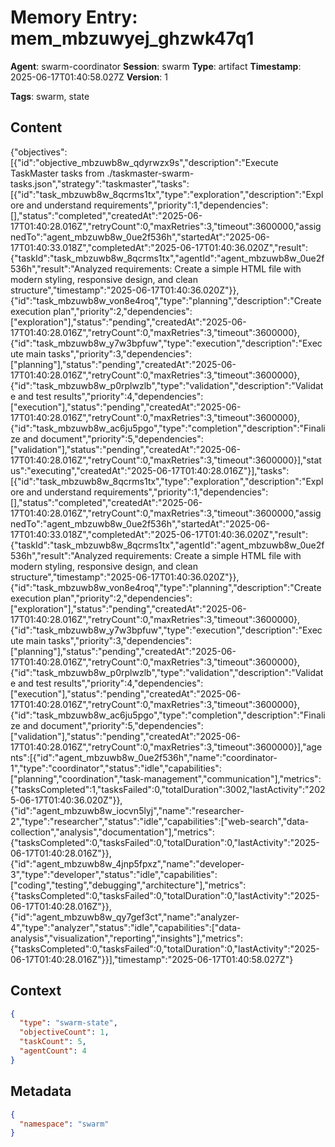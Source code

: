 # Memory Entry: mem_mbzuwyej_ghzwk47q1

**Agent**: swarm-coordinator
**Session**: swarm
**Type**: artifact
**Timestamp**: 2025-06-17T01:40:58.027Z
**Version**: 1

**Tags**: swarm, state

## Content

{"objectives":[{"id":"objective_mbzuwb8w_qdyrwzx9s","description":"Execute TaskMaster tasks from ./taskmaster-swarm-tasks.json","strategy":"taskmaster","tasks":[{"id":"task_mbzuwb8w_8qcrms1tx","type":"exploration","description":"Explore and understand requirements","priority":1,"dependencies":[],"status":"completed","createdAt":"2025-06-17T01:40:28.016Z","retryCount":0,"maxRetries":3,"timeout":3600000,"assignedTo":"agent_mbzuwb8w_0ue2f536h","startedAt":"2025-06-17T01:40:33.018Z","completedAt":"2025-06-17T01:40:36.020Z","result":{"taskId":"task_mbzuwb8w_8qcrms1tx","agentId":"agent_mbzuwb8w_0ue2f536h","result":"Analyzed requirements: Create a simple HTML file with modern styling, responsive design, and clean structure","timestamp":"2025-06-17T01:40:36.020Z"}},{"id":"task_mbzuwb8w_von8e4roq","type":"planning","description":"Create execution plan","priority":2,"dependencies":["exploration"],"status":"pending","createdAt":"2025-06-17T01:40:28.016Z","retryCount":0,"maxRetries":3,"timeout":3600000},{"id":"task_mbzuwb8w_y7w3bpfuw","type":"execution","description":"Execute main tasks","priority":3,"dependencies":["planning"],"status":"pending","createdAt":"2025-06-17T01:40:28.016Z","retryCount":0,"maxRetries":3,"timeout":3600000},{"id":"task_mbzuwb8w_p0rplwzlb","type":"validation","description":"Validate and test results","priority":4,"dependencies":["execution"],"status":"pending","createdAt":"2025-06-17T01:40:28.016Z","retryCount":0,"maxRetries":3,"timeout":3600000},{"id":"task_mbzuwb8w_ac6ju5pgo","type":"completion","description":"Finalize and document","priority":5,"dependencies":["validation"],"status":"pending","createdAt":"2025-06-17T01:40:28.016Z","retryCount":0,"maxRetries":3,"timeout":3600000}],"status":"executing","createdAt":"2025-06-17T01:40:28.016Z"}],"tasks":[{"id":"task_mbzuwb8w_8qcrms1tx","type":"exploration","description":"Explore and understand requirements","priority":1,"dependencies":[],"status":"completed","createdAt":"2025-06-17T01:40:28.016Z","retryCount":0,"maxRetries":3,"timeout":3600000,"assignedTo":"agent_mbzuwb8w_0ue2f536h","startedAt":"2025-06-17T01:40:33.018Z","completedAt":"2025-06-17T01:40:36.020Z","result":{"taskId":"task_mbzuwb8w_8qcrms1tx","agentId":"agent_mbzuwb8w_0ue2f536h","result":"Analyzed requirements: Create a simple HTML file with modern styling, responsive design, and clean structure","timestamp":"2025-06-17T01:40:36.020Z"}},{"id":"task_mbzuwb8w_von8e4roq","type":"planning","description":"Create execution plan","priority":2,"dependencies":["exploration"],"status":"pending","createdAt":"2025-06-17T01:40:28.016Z","retryCount":0,"maxRetries":3,"timeout":3600000},{"id":"task_mbzuwb8w_y7w3bpfuw","type":"execution","description":"Execute main tasks","priority":3,"dependencies":["planning"],"status":"pending","createdAt":"2025-06-17T01:40:28.016Z","retryCount":0,"maxRetries":3,"timeout":3600000},{"id":"task_mbzuwb8w_p0rplwzlb","type":"validation","description":"Validate and test results","priority":4,"dependencies":["execution"],"status":"pending","createdAt":"2025-06-17T01:40:28.016Z","retryCount":0,"maxRetries":3,"timeout":3600000},{"id":"task_mbzuwb8w_ac6ju5pgo","type":"completion","description":"Finalize and document","priority":5,"dependencies":["validation"],"status":"pending","createdAt":"2025-06-17T01:40:28.016Z","retryCount":0,"maxRetries":3,"timeout":3600000}],"agents":[{"id":"agent_mbzuwb8w_0ue2f536h","name":"coordinator-1","type":"coordinator","status":"idle","capabilities":["planning","coordination","task-management","communication"],"metrics":{"tasksCompleted":1,"tasksFailed":0,"totalDuration":3002,"lastActivity":"2025-06-17T01:40:36.020Z"}},{"id":"agent_mbzuwb8w_iocvn5lyj","name":"researcher-2","type":"researcher","status":"idle","capabilities":["web-search","data-collection","analysis","documentation"],"metrics":{"tasksCompleted":0,"tasksFailed":0,"totalDuration":0,"lastActivity":"2025-06-17T01:40:28.016Z"}},{"id":"agent_mbzuwb8w_4jnp5fpxz","name":"developer-3","type":"developer","status":"idle","capabilities":["coding","testing","debugging","architecture"],"metrics":{"tasksCompleted":0,"tasksFailed":0,"totalDuration":0,"lastActivity":"2025-06-17T01:40:28.016Z"}},{"id":"agent_mbzuwb8w_qy7gef3ct","name":"analyzer-4","type":"analyzer","status":"idle","capabilities":["data-analysis","visualization","reporting","insights"],"metrics":{"tasksCompleted":0,"tasksFailed":0,"totalDuration":0,"lastActivity":"2025-06-17T01:40:28.016Z"}}],"timestamp":"2025-06-17T01:40:58.027Z"}

## Context

```json
{
  "type": "swarm-state",
  "objectiveCount": 1,
  "taskCount": 5,
  "agentCount": 4
}
```

## Metadata

```json
{
  "namespace": "swarm"
}
```
